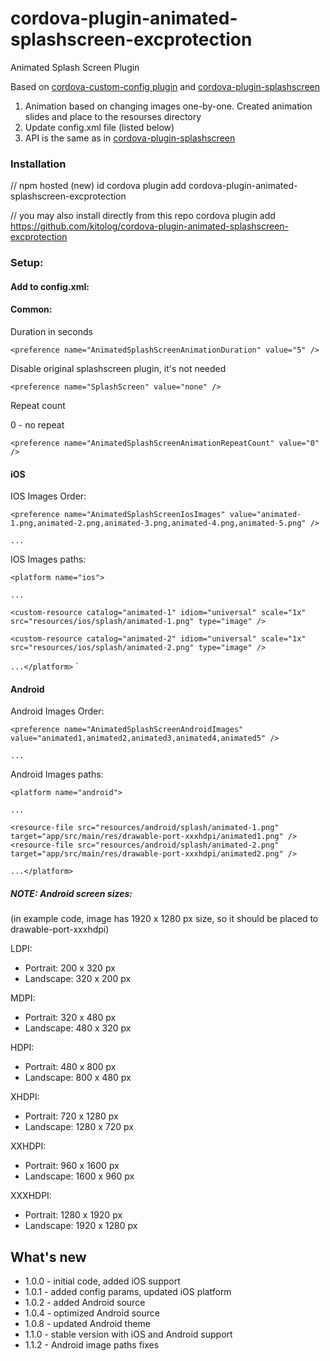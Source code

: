 cordova-plugin-animated-splashscreen-excprotection
============================
Animated Splash Screen Plugin

Based on 
[cordova-custom-config plugin](https://github.com/dpa99c/cordova-custom-config)
and 
[cordova-plugin-splashscreen](https://github.com/apache/cordova-plugin-splashscreen)

1. Animation based on changing images one-by-one. Created animation slides and place to the resourses directory
2. Update config.xml file (listed below)
3. API is the same as in [cordova-plugin-splashscreen](https://github.com/apache/cordova-plugin-splashscreen)

### Installation
// npm hosted (new) id
cordova plugin add cordova-plugin-animated-splashscreen-excprotection

// you may also install directly from this repo
cordova plugin add https://github.com/kitolog/cordova-plugin-animated-splashscreen-excprotection
 

### Setup:
#### Add to config.xml:
#### Common:
Duration in seconds

`<preference name="AnimatedSplashScreenAnimationDuration" value="5" />`

Disable original splashscreen plugin, it's not needed

`<preference name="SplashScreen" value="none" />`

Repeat count

0 - no repeat

`<preference name="AnimatedSplashScreenAnimationRepeatCount" value="0" />`

#### iOS

IOS Images Order:

`<preference name="AnimatedSplashScreenIosImages" value="animated-1.png,animated-2.png,animated-3.png,animated-4.png,animated-5.png" />`

`...`

IOS Images paths:

`<platform name="ios">`

`...`

`<custom-resource catalog="animated-1" idiom="universal" scale="1x" src="resources/ios/splash/animated-1.png" type="image" />`

`<custom-resource catalog="animated-2" idiom="universal" scale="1x" src="resources/ios/splash/animated-2.png" type="image" />`

`...</platform>`
`
#### Android

Android Images Order:

`<preference name="AnimatedSplashScreenAndroidImages" value="animated1,animated2,animated3,animated4,animated5" />`

`...`

Android Images paths:


`<platform name="android">`

`...`

`<resource-file src="resources/android/splash/animated-1.png" target="app/src/main/res/drawable-port-xxxhdpi/animated1.png" />`
`<resource-file src="resources/android/splash/animated-2.png" target="app/src/main/res/drawable-port-xxxhdpi/animated2.png" />`

`...</platform>`

##### NOTE: Android screen sizes:
(in example code, image has 1920 x 1280 px size, so it should be placed to drawable-port-xxxhdpi)

LDPI:
* Portrait: 200 x 320 px
* Landscape: 320 x 200 px

MDPI:
* Portrait: 320 x 480 px
* Landscape: 480 x 320 px

HDPI:
* Portrait: 480 x 800 px
* Landscape: 800 x 480 px

XHDPI:
* Portrait: 720 x 1280 px
* Landscape: 1280 x 720 px

XXHDPI:
* Portrait: 960 x 1600 px
* Landscape: 1600 x 960 px

XXXHDPI:
* Portrait: 1280 x 1920 px
* Landscape: 1920 x 1280 px

## What's new
 - 1.0.0 - initial code, added iOS support
 - 1.0.1 - added config params, updated iOS platform
 - 1.0.2 - added Android source
 - 1.0.4 - optimized Android source
 - 1.0.8 - updated Android theme
 - 1.1.0 - stable version with iOS and Android support
 - 1.1.2 - Android image paths fixes

